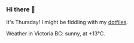 ### Hi there :wave:

It's Thursday! I might be fiddling with my [dotfiles](https://github.com/bewuethr/dotfiles).

Weather in Victoria BC: sunny, at +13°C.
